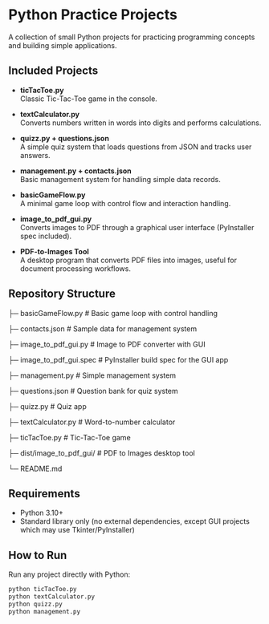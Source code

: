 # Python Practice Projects

A collection of small Python projects for practicing programming concepts and building simple applications.

## Included Projects

- **ticTacToe.py**  
  Classic Tic-Tac-Toe game in the console.

- **textCalculator.py**  
  Converts numbers written in words into digits and performs calculations.

- **quizz.py + questions.json**  
  A simple quiz system that loads questions from JSON and tracks user answers.

- **management.py + contacts.json**  
  Basic management system for handling simple data records.

- **basicGameFlow.py**  
  A minimal game loop with control flow and interaction handling.

- **image_to_pdf_gui.py**  
  Converts images to PDF through a graphical user interface (PyInstaller spec included).

- **PDF-to-Images Tool**  
  A desktop program that converts PDF files into images, useful for document processing workflows.

## Repository Structure
├─ basicGameFlow.py # Basic game loop with control handling

├─ contacts.json # Sample data for management system

├─ image_to_pdf_gui.py # Image to PDF converter with GUI

├─ image_to_pdf_gui.spec # PyInstaller build spec for the GUI app

├─ management.py # Simple management system

├─ questions.json # Question bank for quiz system

├─ quizz.py # Quiz app

├─ textCalculator.py # Word-to-number calculator

├─ ticTacToe.py # Tic-Tac-Toe game

├─ dist/image_to_pdf_gui/ # PDF to Images desktop tool

└─ README.md

## Requirements

- Python 3.10+  
- Standard library only (no external dependencies, except GUI projects which may use Tkinter/PyInstaller)

## How to Run

Run any project directly with Python:

```bash
python ticTacToe.py
python textCalculator.py
python quizz.py
python management.py